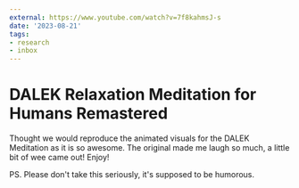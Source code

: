 ```yaml
---
external: https://www.youtube.com/watch?v=7f8kahmsJ-s
date: '2023-08-21'
tags:
- research
- inbox
---
```


# DALEK Relaxation Meditation for Humans Remastered

Thought we would reproduce the animated visuals for the DALEK Meditation as it is so awesome.
The original made me laugh so much, a little bit of wee came out!
Enjoy!

PS. Please don't take this seriously, it's supposed to be humorous.
